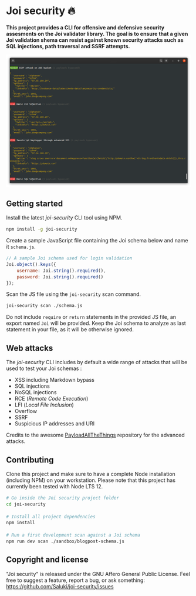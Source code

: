 # Joi security 🔥

**This project provides a CLI for offensive and defensive security assesments on the Joi validator library. The goal is to ensure that a given Joi validation shema can resist against known security attacks such as SQL injections, path traversal and SSRF attempts.**

<p align="center">
  <img src="https://raw.githubusercontent.com/Saluki/joi-security/master/docs/joi-security-results-v1.png">
</p>

## Getting started

Install the latest *joi-security* CLI tool using NPM.

```bash
npm install -g joi-security
```

Create a sample JavaScript file containing the Joi schema below and name it `schema.js`.

```js
// A sample Joi schema used for login validation
Joi.object().keys({
    username: Joi.string().required(),
    password: Joi.string().required()
});
```

Scan the JS file using the `joi-security` scan command.

```bash
joi-security scan ./schema.js
```

Do not include `require` or `return` statements in the provided JS file, an export named `Joi` will be provided. Keep the Joi schema to analyze as last statement in your file, as it will be otherwise ignored.

## Web attacks

The *joi-security* CLI includes by default a wide range of attacks that will be used to test your Joi schemas :

* XSS including Markdown bypass
* SQL injections
* NoSQL injections
* RCE (*Remote Code Execution*)
* LFI (*Local File Inclusion*)
* Overflow
* SSRF
* Suspicious IP addresses and URI

Credits to the awesome [PayloadAllTheThings](https://github.com/swisskyrepo/PayloadsAllTheThings/) repository for the advanced attacks.

## Contributing

Clone this project and make sure to have a complete Node installation (including NPM) on your workstation. Please note that this project has currently been tested with Node LTS 12.

```bash
# Go inside the Joi security project folder
cd joi-security

# Install all project dependencies
npm install

# Run a first development scan against a Joi schema
npm run dev scan ./sandbox/blogpost-schema.js
```

## Copyright and license

"Joi security" is released under the GNU Affero General Public License. Feel free to suggest a feature, report a bug, or ask something: https://github.com/Saluki/joi-security/issues
